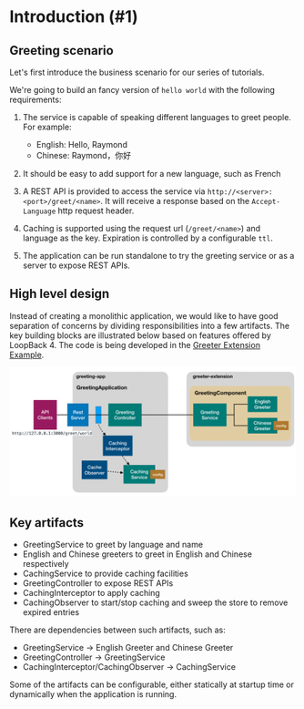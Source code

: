 # Introduction (#1)

## Greeting scenario

Let's first introduce the business scenario for our series of tutorials.

We're going to build an fancy version of `hello world` with the following
requirements:

1. The service is capable of speaking different languages to greet people. For
   example:

   - English: Hello, Raymond
   - Chinese: Raymond，你好

2. It should be easy to add support for a new language, such as French

3. A REST API is provided to access the service via
   `http://<server>:<port>/greet/<name>`. It will receive a response based on
   the `Accept-Language` http request header.

4. Caching is supported using the request url (`/greet/<name>`) and language as
   the key. Expiration is controlled by a configurable `ttl`.

5. The application can be run standalone to try the greeting service or as a
   server to expose REST APIs.

## High level design

Instead of creating a monolithic application, we would like to have good
separation of concerns by dividing responsibilities into a few artifacts. The
key building blocks are illustrated below based on features offered by
LoopBack 4. The code is being developed in the
[Greeter Extension Example](https://github.com/strongloop/loopback-next/tree/add-greeting-controller/examples/greeter-extension).

![Greeting Scenario](../../imgs/tutorials/core/greeting-app.png)

## Key artifacts

- GreetingService to greet by language and name
- English and Chinese greeters to greet in English and Chinese respectively
- CachingService to provide caching facilities
- GreetingController to expose REST APIs
- CachingInterceptor to apply caching
- CachingObserver to start/stop caching and sweep the store to remove expired
  entries

There are dependencies between such artifacts, such as:

- GreetingService -> English Greeter and Chinese Greeter
- GreetingController -> GreetingService
- CachingInterceptor/CachingObserver -> CachingService

Some of the artifacts can be configurable, either statically at startup time or
dynamically when the application is running.
